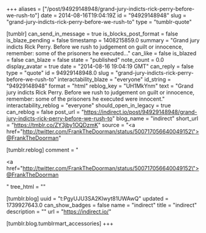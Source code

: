 +++
aliases = ["/post/94929148948/grand-jury-indicts-rick-perry-before-we-rush-to"]
date = 2014-08-16T19:04:19Z
id = "94929148948"
slug = "grand-jury-indicts-rick-perry-before-we-rush-to"
type = "tumblr-quote"

[tumblr]
can_send_in_message = true
is_blocks_post_format = false
is_blaze_pending = false
timestamp = 1408215859.0
summary = "Grand jury indicts Rick Perry. Before we rush to judgement on guilt or innocence, remember: some of the prisoners he executed..."
can_like = false
is_blazed = false
can_blaze = false
state = "published"
note_count = 0.0
display_avatar = true
date = "2014-08-16 19:04:19 GMT"
can_reply = false
type = "quote"
id = 94929148948.0
slug = "grand-jury-indicts-rick-perry-before-we-rush-to"
interactability_blaze = "everyone"
id_string = "94929148948"
format = "html"
reblog_key = "UH1MkYnm"
text = "Grand jury indicts Rick Perry. Before we rush to judgement on guilt or innocence, remember: some of the prisoners he executed were innocent."
interactability_reblog = "everyone"
should_open_in_legacy = true
can_reblog = false
post_url = "https://indirect.io/post/94929148948/grand-jury-indicts-rick-perry-before-we-rush-to"
blog_name = "indirect"
short_url = "https://tmblr.co/ZY3jby1OQDzmK"
source = "<a href=\"http://twitter.com/FrankTheDoorman/status/500717056640049152\">@FrankTheDoorman</a>"

[tumblr.reblog]
comment = "<p><a href=\"http://twitter.com/FrankTheDoorman/status/500717056640049152\">@FrankTheDoorman</a></p>"
tree_html = ""

[tumblr.blog]
uuid = "t:PgyUJU3SA2Klwyt81UWAwQ"
updated = 1739927643.0
can_show_badges = false
name = "indirect"
title = "indirect"
description = ""
url = "https://indirect.io/"

[tumblr.blog.tumblrmart_accessories]
+++
